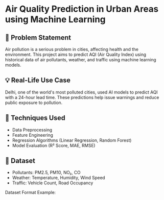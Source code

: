# Air Quality Prediction in Urban Areas using Machine Learning

## 📌 Problem Statement

Air pollution is a serious problem in cities, affecting health and the environment. This project aims to predict AQI (Air Quality Index) using historical data of air pollutants, weather, and traffic using machine learning models.

## 💡 Real-Life Use Case

Delhi, one of the world's most polluted cities, used AI models to predict AQI with a 24-hour lead time. These predictions help issue warnings and reduce public exposure to pollution.

## 🧠 Techniques Used

- Data Preprocessing
- Feature Engineering
- Regression Algorithms (Linear Regression, Random Forest)
- Model Evaluation (R² Score, MAE, RMSE)

## 📂 Dataset

- Pollutants: PM2.5, PM10, NO₂, CO
- Weather: Temperature, Humidity, Wind Speed
- Traffic: Vehicle Count, Road Occupancy

Dataset Format Example:
